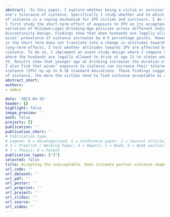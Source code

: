 ```yaml
---
abstract: 'In this paper, I explore whether being a victim or survivor of intimate-partner-violence (IPV) affects
one’s tolerance of violence. Specifically I study whether and to which extent the acceptability
of violence is a coping mechanism for IPV victims and survivors. I do this in the context of India.
I first study the short-term effect of exposure to IPV on its acceptance. I exploit the exogenous
variation of Minimum-Legal-Drinking-Age policies across different Indian states, using a Regression
Discontinuity Design. Findings show that when husbands are legally allowed to drink, their
wives’ prevalence of violence increases by 4-5 percentage points. However, the increase in violence
in the short term does not translate into a change in attitudes towards IPV. To study the
long-term effects, I test whether attitudes towards IPV are affected by the length of exposure to
violence. To do so, I implement an event study design where I compare couples living in states
where the husbands are legally allowed to drink at age 21 to states where they are allowed at age
25. Results show that younger age at drinking increases the duration of abuse up to 6 months.
I also find that wives’ exposure to violence can increase their tolerance towards intimate partner
violence (IPV) by up to 0.36 standard deviations. These findings suggest that the longer the duration
of violence, the more the victims tend to find violence acceptable as a coping mechanism.'
abstract_short: 
authors:
- admin

date: '2023-04-19'
header: {}
highlight: false
image_preview: ''
math: false
projects: []
publication: ''
publication_short: ''
# Publication type.
# Legend: 0 = Uncategorized; 1 = Conference paper; 2 = Journal article;
# 3 = Preprint / Working Paper; 4 = Report; 5 = Book; 6 = Book section;
# 7 = Thesis; 8 = Patent
publication_types: ["3"]
selected: false
title: Accepting the unacceptable. Does intimate partner violence shape the tolerance of violence?
url_code: ''
url_dataset: ''
url_pdf: ''
url_poster: ''
url_preprint: ''
url_project: ''
url_slides: ''
url_source: ''
url_video: ''
---
```

